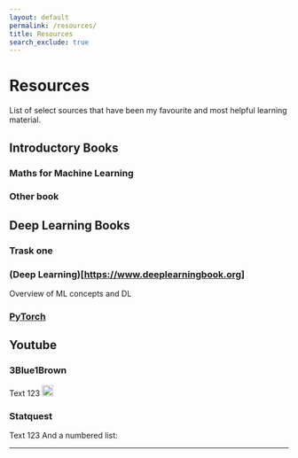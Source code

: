 ```yaml
---
layout: default
permalink: /resources/
title: Resources
search_exclude: true
---
```



# Resources

List of select sources that have been my favourite and most helpful learning material.

## Introductory Books
### Maths for Machine Learning 
### Other book

## Deep Learning Books

### Trask one

### (Deep Learning)[https://www.deeplearningbook.org]
Overview of ML concepts and DL

### [PyTorch](https://www.deeplearningbook.org)




## Youtube

### 3Blue1Brown
Text 123
<img src="https://majapavlo.github.io/blog/images/tab_sites/3b1b.png" alt="3b1b's logo" width="20"/>
<!--[]({{ site.baseurl }}/images/tab_sites/3b1b.png "3b1b's logo")-->

### Statquest
Text 123
And a numbered list:




-------------------



